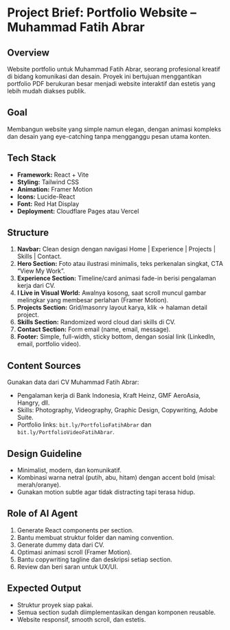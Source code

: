 # Project Brief: Portfolio Website – Muhammad Fatih Abrar

## Overview
Website portfolio untuk Muhammad Fatih Abrar, seorang profesional kreatif di bidang komunikasi dan desain. Proyek ini bertujuan menggantikan portfolio PDF berukuran besar menjadi website interaktif dan estetis yang lebih mudah diakses publik.

## Goal
Membangun website yang simple namun elegan, dengan animasi kompleks dan desain yang eye-catching tanpa mengganggu pesan utama konten.

## Tech Stack
- **Framework:** React + Vite  
- **Styling:** Tailwind CSS  
- **Animation:** Framer Motion  
- **Icons:** Lucide-React  
- **Font:** Red Hat Display  
- **Deployment:** Cloudflare Pages atau Vercel  

## Structure
1. **Navbar:** Clean design dengan navigasi Home | Experience | Projects | Skills | Contact.  
2. **Hero Section:** Foto atau ilustrasi minimalis, teks perkenalan singkat, CTA “View My Work”.  
3. **Experience Section:** Timeline/card animasi fade-in berisi pengalaman kerja dari CV.  
4. **I Live in Visual World:** Awalnya kosong, saat scroll muncul gambar melingkar yang membesar perlahan (Framer Motion).  
5. **Projects Section:** Grid/masonry layout karya, klik → halaman detail project.  
6. **Skills Section:** Randomized word cloud dari skills di CV.  
7. **Contact Section:** Form email (name, email, message).  
8. **Footer:** Simple, full-width, sticky bottom, dengan sosial link (LinkedIn, email, portfolio video).

## Content Sources
Gunakan data dari CV Muhammad Fatih Abrar:
- Pengalaman kerja di Bank Indonesia, Kraft Heinz, GMF AeroAsia, Hangry, dll.
- Skills: Photography, Videography, Graphic Design, Copywriting, Adobe Suite.
- Portfolio links: `bit.ly/PortfolioFatihAbrar` dan `bit.ly/PortfolioVideoFatihAbrar`.

## Design Guideline
- Minimalist, modern, dan komunikatif.  
- Kombinasi warna netral (putih, abu, hitam) dengan accent bold (misal: merah/oranye).  
- Gunakan motion subtle agar tidak distracting tapi terasa hidup.  

## Role of AI Agent
1. Generate React components per section.  
2. Bantu membuat struktur folder dan naming convention.  
3. Generate dummy data dari CV.  
4. Optimasi animasi scroll (Framer Motion).  
5. Bantu copywriting tagline dan deskripsi setiap section.  
6. Review dan beri saran untuk UX/UI.

## Expected Output
- Struktur proyek siap pakai.  
- Semua section sudah diimplementasikan dengan komponen reusable.  
- Website responsif, smooth scroll, dan estetis.
